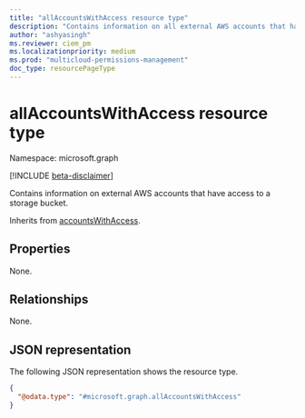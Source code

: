 ```yaml
---
title: "allAccountsWithAccess resource type"
description: "Contains information on all external AWS accounts that have access to a storage bucket."
author: "ashyasingh"
ms.reviewer: ciem_pm
ms.localizationpriority: medium
ms.prod: "multicloud-permissions-management"
doc_type: resourcePageType
---
```


# allAccountsWithAccess resource type

Namespace: microsoft.graph

[!INCLUDE [beta-disclaimer](../../includes/beta-disclaimer.md)]

Contains information on external AWS accounts that have access to a storage bucket.

Inherits from [accountsWithAccess](../resources/accountswithaccess.md).

## Properties
None.

## Relationships
None.

## JSON representation
The following JSON representation shows the resource type.
<!-- {
  "blockType": "resource",
  "@odata.type": "microsoft.graph.allAccountsWithAccess"
}
-->
``` json
{
  "@odata.type": "#microsoft.graph.allAccountsWithAccess"
}
```

